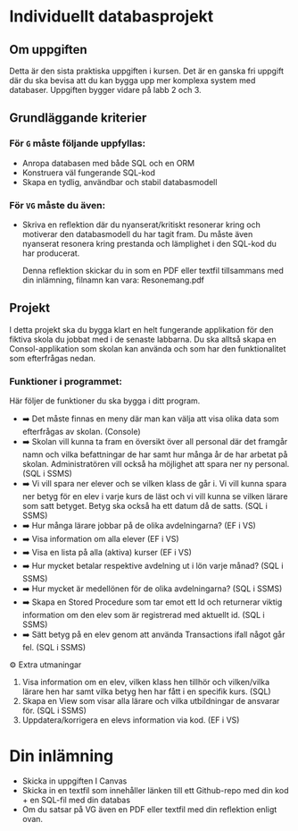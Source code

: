 ﻿# Individuellt databasprojekt
## Om uppgiften

Detta är den sista praktiska uppgiften i kursen. Det är en ganska fri uppgift där du ska bevisa att du kan bygga upp mer komplexa system med databaser. Uppgiften bygger vidare på labb 2 och 3.

## Grundläggande kriterier

### För `G` måste följande uppfyllas:

- Anropa databasen med både SQL och en ORM
- Konstruera väl fungerande SQL-kod
- Skapa en tydlig, användbar och stabil databasmodell

### För `VG` måste du även:

- Skriva en reflektion där du nyanserat/kritiskt resonerar kring och motiverar den databasmodell du har tagit fram. Du måste även nyanserat resonera kring prestanda och lämplighet i den SQL-kod du har producerat.
    
    Denna reflektion skickar du in som en PDF eller textfil tillsammans med din inlämning, filnamn kan vara: Resonemang.pdf
    

## Projekt

I detta projekt ska du bygga klart en helt fungerande applikation för den fiktiva skola du jobbat med i de senaste labbarna. Du ska alltså skapa en Consol-applikation som skolan kan använda och som har den funktionalitet som efterfrågas nedan.

### Funktioner i programmet:

Här följer de funktioner du ska bygga i ditt program. 

- ➡️ Det måste finnas en meny där man kan välja att visa olika data som efterfrågas av skolan. (Console)
- ➡️ Skolan vill kunna ta fram en översikt över all personal där det framgår namn och vilka befattningar de har samt hur många år de har arbetat på skolan. Administratören vill också ha möjlighet att spara ner ny personal. (SQL i SSMS)
- ➡️ Vi vill spara ner elever och se vilken klass de går i. Vi vill kunna spara ner betyg för en elev i varje kurs de läst och vi vill kunna se vilken lärare som satt betyget. Betyg ska också ha ett datum då de satts. (SQL i SSMS)
- ➡️ Hur många lärare jobbar på de olika avdelningarna? (EF i VS)
- ➡️ Visa information om alla elever (EF i VS)
- ➡️ Visa en lista på alla (aktiva) kurser (EF i VS)
- ➡️ Hur mycket betalar respektive avdelning ut i lön varje månad? (SQL i SSMS)
- ➡️ Hur mycket är medellönen för de olika avdelningarna? (SQL i SSMS)
- ➡️ Skapa en Stored Procedure som tar emot ett Id och returnerar viktig information om den elev som är registrerad med aktuellt id. (SQL i SSMS)
- ➡️ Sätt betyg på en elev genom att använda Transactions ifall något går fel. (SQL i SSMS)

⚙ Extra utmaningar
1. Visa information om en elev, vilken klass hen tillhör och vilken/vilka lärare hen har samt vilka betyg hen har fått i en specifik kurs. (SQL)
2. Skapa en View som visar alla lärare och vilka utbildningar de ansvarar för. (SQL i SSMS)
3. Uppdatera/korrigera en elevs information via kod. (EF i VS)

# Din inlämning

- Skicka in uppgiften I Canvas
- Skicka in en textfil som innehåller länken till ett Github-repo med din kod + en SQL-fil med din databas
- Om du satsar på VG även en PDF eller textfil med din reflektion enligt ovan.